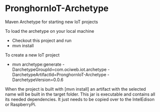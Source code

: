 # PronghornIoT-Archetype
Maven Archetype for starting new IoT projects

To load the archetype on your local machine

+ Checkout this project and run 
+ mvn install

To create a new IoT project

+ mvn archetype:generate -DarchetypeGroupId=com.ociweb.iot.archetype -DarchetypeArtifactId=PronghornIoT-Archetype -DarchetypeVersion=0.0.6

When the project is built with [mvn install] an artifact with the selected name will be built in the target folder.  This jar is executable and contains all its needed dependencies. It just needs to be copied over to the IntelEdison or RaspberryPi.
